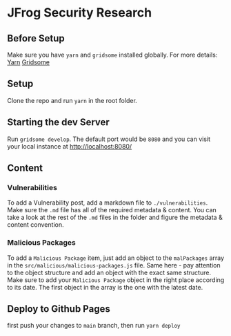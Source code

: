 # JFrog Security Research

## Before Setup
Make sure you have `yarn` and `gridsome` installed globally.
For more details:
[Yarn](https://classic.yarnpkg.com/lang/en/docs/install/)
[Gridsome](https://gridsome.org/docs/gridsome-cli/)
## Setup
Clone the repo and run `yarn` in the root folder.
## Starting the dev Server
Run `gridsome develop`. The default port would be `8080` and you can visit your local instance at [http://localhost:8080/](http://localhost:8080/)

## Content
### Vulnerabilities
To add a Vulnerability post, add a markdown file to `./vulnerabilities`. Make sure the `.md` file has all of the required metadata & content. You can take a look at the rest of the `.md` files in the folder and figure the metadata & content convention.

### Malicious Packages
To add a `Malicious Package` item, just add an object to the `malPackages` array in the `src/malicious/malicious-packages.js` file. Same here - pay attention to the object structure and add an object with the exact same structure. Make sure to add your `Malicious Package` object in the right place according to its date. The first object in the array is the one with the latest date.
## Deploy to Github Pages
first push your changes to `main` branch, then run `yarn deploy`

